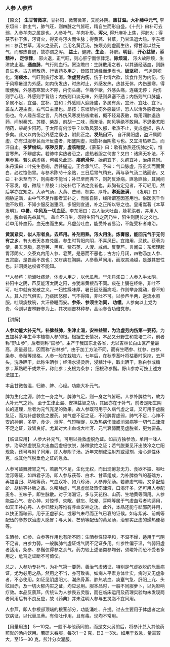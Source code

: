 ### 人参  人参芦

【原文】 **生甘苦微凉**，甘补阳，微苦微寒，又能补阴。**熟甘温。大补肺中元气**, 李东垣曰：肺主气，肺气旺，则四脏之气皆旺，精自生而形自盛。《十剂》曰补可去弱，入参羊肉之属是也。人参补气，羊肉补形。**泻火**, 得升麻补上焦，泻肺火；得茯苓补下焦，泻肾火，得麦冬泻火而生脉；得黄芪、甘草，乃甘温退大热。李东垣曰：参芪甘草，泻火之圣药，合用名黄芪汤。按烦劳则虚而生热，得甘溫以益元气，而邪热自退，故亦谓之泻。 **益土**，健脾。**生金**， 补肺。**明目**， **开心益智，添精神， 定惊悸**， 邪火退，正气旺，则心肝宁而惊悸定。**除烦渴**， 泻火故除烦，生津故止渴。**通血脉**，气行则血行。贺汝瞻曰：生脉散用之者，以其通经活血，则脉自生也。古方解散药、行表药多用之，皆取其通经而走表也。**破坚积**， 气运则积化。**消痰水**，气旺则痰行水消。**治虚劳内伤**，伤于七情六欲，饮食作劳为内伤，伤于风寒暑湿为外感。如内伤发热，时热时止，外感发热，热甚无休，内伤恶寒，得暖便解，外感恶寒絮火不除，内伤头痛，乍痛乍歇，外感头痛，连痛无停； 内伤则手心热，外感则手背热；内伤则口淡无味，外感则鼻塞不通；内伤则气口脉盛，多属不足，宜温、宜补、宜和；外感则人迎脉盛，多属有余，宜汗、宜吐、宜下。盖左人迎主表，右气口主里也。昂按：东垣辨内伤外感最详，恐人以治外感者治内伤也。今人缘东垣之言，凡外伤风寒发热咳嗽者，概不轻易表散，每用润肺退热药，间附秦艽、苏梗、柴胡、前胡一二味，而羌活、防风等绝不敢用。不思秦艽阳明药，柴胡少阳药，于太阳有何涉乎？以致风邪久郁，嗽热不止，变成虚损，杀人多矣。此又以内伤治外感之误也，附此正之。**发热自汗**， 自汗属阳虚，盗汗属阴虚，亦有过服参芪而汗反盛者，阳盛阴虚，阳愈补而阴愈亏也。又宜清热养血，而汗自止。**多梦纷纭，呕哕反胃，虚咳喘促**，《蒙荃》曰：歌有肺热还伤肺之句，惟言寒热，不辨虚实。若肺中实热者忌之，虚热者服之何害？又曰：诸痛无补法，不用参芪。若久病虚痛，何尝忌此耶。**疟痢滑泻**，始痢宜下，久痢宜补，治疟意同。朱丹溪曰：叶先生患痢，后甚逼迫，正合承气证。予曰：气口脉虚，形虽实而面黄白，必过饱伤胃。与参术陈芍十余贴，三日后胃气稍充，再与承气汤二贴而安。又曰：补未至而下，则病者不能当；补已至而弗下，则药反添病。匪急匪徐，其间间不容发。噫，微哉！昂按：此先补后下法之变者也，非胸有定见者，不可轻用，然后学亦宜知之。大承气汤，大黄、芒硝、枳实、厚朴。**淋沥胀满**， 《发明》曰：胸胁逆满，由中气不足作胀者宜补之，而胀自除，经所谓塞因塞用也。俗医泥千作饱不敢用，不知少服反滋壅闭，多服则宣通，补之正所以导之也。皇甫嵩著《本草发明》。**中暑、中风及一切血证**。李东垣曰：古人治大吐血，脉芤洪者，并用人参，脱血者先益其气。 盖血不自生，须得生阳气之药乃生，阳生则阴长之义也。若单用补血药，血无由而生矣。凡虚劳吐血，能受补者易治，不能受补者难治。

 **黄润紧实，似人形者良。去芦用。补剂用熟，泻火用生。炼膏服，能回元气于无何有之乡**。有火者天冬裔兑服。参生时背阳向阴，不喜风日。宜焙用，忌铁。茯苓为使，畏五灵脂，恶皂荚、黑豆、紫石英、人溲、咸卤。反藜芦。言闻曰：东垣理脾胃泻阴火，交泰丸内用人参、皂荚，是恶而不恶也；古方疗月闭，四物汤加人参、五灵脂，是畏而不畏也；又疗痰在胸膈，人参藜芦同用，而取其涌越，是激其怒性也。非洞奥达权者不能知。

 **人参芦：能涌吐痰涎，体虚人用之，以代瓜蒂。**朱丹溪曰：人参入手太阴，补阳中之阴，芦反能泻太阴之阳，亦犹麻黄根苗不同。痰在上膈在经络，非吐不可，吐中就有发散之义。一妇性躁味厚，暑日因怒而病呃，作则举身跳动，昏不知人。其人形气俱实，乃痰因怒郁，气不得降，非吐不可。以参芦半两，逆流水煎服，吐顽痰数碗，大汗昏睡而安。**参条、参须主治同， 功缓**。人参向以上党为贵，今则以吉林野参为上，其次则吉林种参，高丽参皆功倍党参。

【讲解】

 **人参功能大补元气，补脾益肺，生津止渴，安神益智，为治虚劳内伤第一要药**。为五加科多年生草本植物人参的根。根据生长情况，本品又分野生和栽培二种，前者称“野山参”，后者则称“园参“。主产于我国东北各省，尤以吉林长白山区产量最高，质量最佳，因而称“吉林参”。由于加工方法不同，而有生晒参、红参、白参、条参、参鬚等规格。人参一般在栽培六、七年后，在秋季茎叶将枯萎时采挖，去芦头，洗净晒干，此称生晒参；经沸水浸烫后，浸糖汁中，取出晒干，称白参或糖参；蒸熟晒干或烘干，称红参；支根为条参； 细根称参鬚。野山参亦可按上述方法加工。

本品甘微苦温，归肺、脾、心经。功能大补元气。

脾为生化之源，肺主一身之气，脾肺气足，则一身之气皆旺。人参补脾益气，故为大补元气之药。 至于生津止渴、安神益智之功，其因亦在于补气，前者是阳生阴长的道理，后者为元气充足的效果。故人参既可用于久病气虚之证，又可用于虚脱急证，而为补虚救危之要药。如气虚不足之证，不论脾胃虚弱，肺气不足，心神不安的神倦，多梦，食少，泄泻，气短喘促，以及热病伤津或消渴病等一切气血津液不足之证，效皆良好。尤其对大出血或大吐泻、元气衰弱而见虚脱者，更为要品。

【临证应用】   人参大补元气，可用以挽救虚脱危证。如古方独参汤，单用一味人参，治卒然虚脱及大出血后虚极欲脱，脉微欲绝之证；若气脱兼见汗出肢冷之亡阳现象，还可与附子同用，即人参附子汤。近年来制成注射剂或浸剂，治心源性休克，或其他气脱垂危之证的急救。

人参可鼓舞脾胃之气，若脾气不足，生化无权，而出现倦怠无力、食欲不振、呕吐泄泻等证，如四君子汤，即人参与茯苓、白术、甘草组成，为补脾益气的基础方，再加当归、熟地等药，气血双补、如八珍汤、人参养荣汤。若肺虚气喘，又多配蛤蚧、胡桃等补肺之品。久咳肺虚，气息虚弱及热伤津液，口渴汗多，还可用人参配麦冬、五味子，即生脉散。对于消渴证，多与天花粉、山药、生地黄等同用。人参能益心气、安心神，对惊悸、失眠、健忘、眩晕、耳鸣等属于气虚血亏者均适用，如天王补心丹、人参归脾丸等均有养血安神之功。此外，本品还能与祛邪药并用，以扶正而祛邪，用于正虚邪实，或邪气未尽而正气已衰的证候。如与紫苏、前胡等配伍的参苏饮治虚人感冒；与大黄、芒硝等配伍的黄龙汤，治邪实正虚的燥热便秘等。

生晒参、红参、白参等作用也有所不同：生晒参性较平和，不温不燥，适用于气阴不足者。白参力弱，一般脾肺气虚证或气阴不足证多用。红参性偏于温，气弱阳虚者适用。条参、参鬚仅得参之余气，药力较上述诸类参均弱，须峻补而恐不受者多用之，危笃之证断不可倚仗。

总之，人参功专补气，为补气第一要药，善治气虚诸证，特别是气虚欲脱的危重病证，尤为必用之品。然用之不当，亦可致害。如病人平素身体壮实，病时又无虚象者，不必使用。如证见阴虚阳亢、潮热骨蒸、肺热咳血、痰壅气急、肝阳上亢、头眩目赤，及一切火郁内实之证，均应忌用。服本品时，一般不同服萝卜，以免影响疗效。本品反藜芦。传统认为人参畏五灵脂，而在临床运用及药理实验均未发现两者同用后有不良反应，故《药典》并未注明人参与五灵脂不宜同用。

人参芦，即人参根部顶端的根茎部分，功能涌吐、升提。过去主要用于体虚者之痰饮病证，以代替瓜蒂。有催吐作用，且有毒。现均不常用。

【用量用法】    5一10克。一般不与他药同煎，而是文火另煎后，将参汁兑入其他药煎就的汤内饮用。若研末吞服，每次1 一2 克，日2 一3次。如用于救急，量需较大，至15一30 克，煎汁分次灌服。
